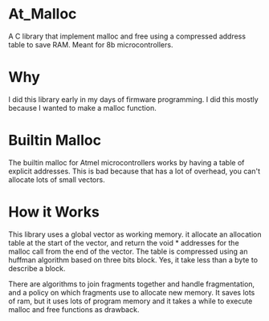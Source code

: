 # At_Malloc
A C library that implement malloc and free using a compressed address table to save RAM. Meant for 8b microcontrollers.

# Why
I did this library early in my days of firmware programming. I did this mostly because I wanted to make a malloc function.

# Builtin Malloc
The builtin malloc for Atmel microcontrollers works by having a table of explicit addresses. This is bad because that has a lot of overhead, you can't allocate lots of small vectors.

# How it Works
This library uses a global vector as working memory. it allocate an allocation table at the start of the vector, and return the void * addresses for the malloc call from the end of the vector. The table is compressed using an huffman algorithm based on three bits block. Yes, it take less than a byte to describe a block.

There are algorithms to join fragments together and handle fragmentation, and a policy on which fragments use to allocate new memory. It saves lots of ram, but it uses lots of program memory and it takes a while to execute malloc and free functions as drawback.







